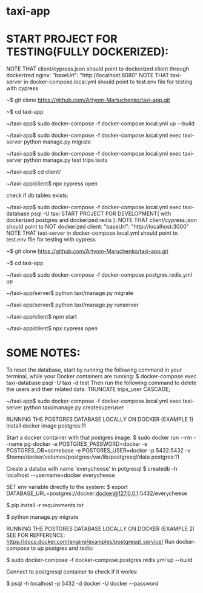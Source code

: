 # taxi-app
# START PROJECT FOR TESTING(FULLY DOCKERIZED):
NOTE THAT client/cypress.json should point to dockerized client through dockerized nginx: "baseUrl": "http://localhost:8080" NOTE THAT taxi-server in docker-compose.local.yml should point to test.env file for testing with cypress

~$ git clone https://github.com/Artyom-Martuchenko/taxi-app.git

~$ cd taxi-app

~/taxi-app$ sudo docker-compose -f docker-compose.local.yml up --build

~/taxi-app$ sudo docker-compose -f docker-compose.local.yml exec taxi-server python manage.py migrate

~/taxi-app$ sudo docker-compose -f docker-compose.local.yml exec taxi-server python manage.py test trips.tests

~/taxi-app$ cd client/

~/taxi-app/client$ npx cypress open

check if db tables exists:

~/taxi-app$ sudo docker-compose -f docker-compose.local.yml exec taxi-database psql -U taxi
START PROJECT FOR DEVELOPMENT( with dockerized postgres and dockerized redis ):
NOTE THAT client/cypress.json should point to NOT dockerized client: "baseUrl": "http://localhost:3000" NOTE THAT taxi-server in docker-compose.local.yml should point to test.env file for testing with cypress

~$ git clone https://github.com/Artyom-Maruchenko/taxi-app.git

~$ cd taxi-app

~/taxi-app$ sudo docker-compose -f docker-compose.postgres.redis.yml up

~/taxi-app/server$ python taxi/manage.py migrate

~/taxi-app/server$ python taxi/manage.py runserver

~/taxi-app/client$ npm start

~/taxi-app/client$ npx cypress open

# SOME NOTES:
To reset the database, start by running the following command in your terminal, while your Docker containers are running:
$ docker-compose exec taxi-database psql -U taxi -d test
Then run the following command to delete the users and their related data:
TRUNCATE trips_user CASCADE;

~/taxi-app$ sudo docker-compose -f docker-compose.local.yml exec taxi-server python taxi/manage.py createsuperuser

RUNNING THE POSTGRES DATABASE LOCALLY ON DOCKER (EXAMPLE 1)
Install docker image postgres:11

Start a docker container with that postgres image. $ sudo docker run --rm   --name pg-docker -e POSTGRES_PASSWORD=docker -e POSTGRES_DB=somebase -e POSTGRES_USER=docker -p 5432:5432 -v $home/docker/volumes/postgres:/var/lib/postgresql/data  postgres:11

Create a databe with name 'everycheese' in potgresql $ createdb -h localhost --username=docker everycheese

SET env variable directly to the system: $ export DATABASE_URL=postgres://docker:docker@127.0.0.1:5432/everycheese

$ pip install -r requirements.txt

$ python manage.py migrate

RUNNING THE POSTGRES DATABASE LOCALLY ON DOCKER (EXAMPLE 2)
SEE FOR REFFERENCE: https://docs.docker.com/engine/examples/postgresql_service/
Run docker-compose to up postgres and redis:

$ sudo docker-compose -f docker-compose.postgres.redis.yml up --build

Connect to postgresql container to check if it works:

$ psql -h localhost -p 5432 -d docker -U docker --password
